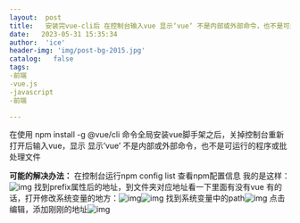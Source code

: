 ```yaml
---
layout:  post
title:   安装完vue-cli后 在控制台输入vue 显示‘vue‘ 不是内部或外部命令，也不是可运行的程序 或批处理文件。
date:   2023-05-31 15:35:34
author:  'ice'
header-img: 'img/post-bg-2015.jpg'
catalog:   false
tags:
-前端
-vue.js
-javascript
-前端

---
```



在使用 npm install -g @vue/cli 命令全局安装vue脚手架之后，关掉控制台重新打开后输入vue，显示
 显示’vue’ 不是内部或外部命令，也不是可运行的程序或批处理文件






**可能的解决办法：**
 在控制台运行npm config list 查看npm配置信息
 我的是这样：![img](https://img-blog.csdnimg.cn/e16d3c2df789452cbeb49e95e1ece622.png)
 找到prefix属性后的地址，到文件夹对应地址看一下里面有没有vue
 有的话，打开修改系统变量的地方：![img](https://img-blog.csdnimg.cn/16496742c2294be88c9efc82c3e3b055.png)![img](https://img-blog.csdnimg.cn/ad086eb541a64687ab5853a78e8d028e.png)
 找到系统变量中的path![img](https://img-blog.csdnimg.cn/8f5e979deb1047a79966695d4cd1a3c4.png)
 点击编辑，添加刚刚的地址![img](https://img-blog.csdnimg.cn/ef5894cd7e83435baf21a414a88236fe.png)

